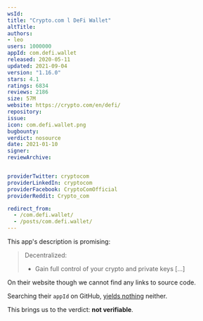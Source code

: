 ```yaml
---
wsId: 
title: "Crypto.com l DeFi Wallet"
altTitle: 
authors:
- leo
users: 1000000
appId: com.defi.wallet
released: 2020-05-11
updated: 2021-09-04
version: "1.16.0"
stars: 4.1
ratings: 6834
reviews: 2186
size: 57M
website: https://crypto.com/en/defi/
repository: 
issue: 
icon: com.defi.wallet.png
bugbounty: 
verdict: nosource
date: 2021-01-10
signer: 
reviewArchive:


providerTwitter: cryptocom
providerLinkedIn: cryptocom
providerFacebook: CryptoComOfficial
providerReddit: Crypto_com

redirect_from:
  - /com.defi.wallet/
  - /posts/com.defi.wallet/
---
```



This app's description is promising:

> Decentralized:
> - Gain full control of your crypto and private keys [...]

On their website though we cannot find any links to source code.

Searching their `appId` on GitHub,
[yields nothing](https://github.com/search?q=%22com.defi.wallet%22) neither.

This brings us to the verdict: **not verifiable**.
